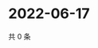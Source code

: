 # 2022-06-17

共 0 条

<!-- BEGIN WEIBO -->
<!-- 最后更新时间 Fri Jun 17 2022 19:00:59 GMT+0800 (China Standard Time) -->

<!-- END WEIBO -->

